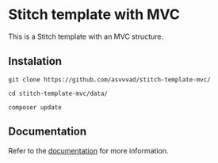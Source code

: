 # Stitch template with MVC
This is a Stitch template with an MVC structure.

## Instalation

`git clone https://github.com/asvvvad/stitch-template-mvc/`

`cd stitch-template-mvc/data/`

`composer update` 

## Documentation
Refer to the [documentation](#docs) for more information.